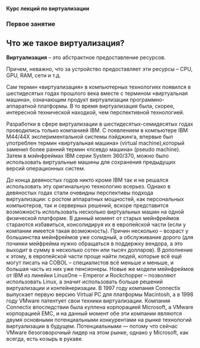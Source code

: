 #### Курс лекций по виртуализации
### Первое занятие
## Что же такое виртуализация?
**Виртуализация** – это абстрактное предоставление ресурсов.

Причем, неважно, что за устройство предоставляет эти ресурсы – CPU, GPU, RAM, сети и т.д.  

Сам термин «виртуализация» в компьютерных технологиях появился в шестидесятых годах прошлого века вместе с термином «виртуальная машина»,
означающим продукт виртуализации программно-аппаратной платформы. В то время виртуализация была, скорее, интересной технической находкой,
чем перспективной технологией.  

Разработки в сфере виртуализации в шестидесятых-семидесятых годах проводились только компанией IBM.
С появлением в компьютере IBM M44/44X экспериментальной системы пэйджинга, впервые был употреблен термин
«виртуальная машина» (virtual machine),который заменил более ранний термин «псевдо машина» (pseudo machine). 
Затем в мэйнфреймах IBM серии System 360/370, можно было использовать виртуальные машины для сохранения
предыдущих версий операционных систем.  

До конца девяностых годов никто кроме IBM так и не решался использовать
эту оригинальную технологию всерьез. Однако в девяностых годах стали очевидны перспективы подхода виртуализации:
с ростом аппаратных мощностей, как персональных компьютеров, так и серверных решений,
вскоре представится возможность использовать несколько виртуальных машин на одной физической платформе.
В данный момент от старых мейнфреймов стараются избавиться, консолидируя их в европейской части
(если у компании имеется такая возможность). Причин несколько – возраст у большинства мейнфреймов уже солидный,
а обслуживание дорого (для починки мейфрейма нужно обращаться в поддержку вендора, а это выходит в сумму
в несколько сотен или тысяч долларов). В дополнение к этому, в европейской части проще найти людей, 
которые всё ещё могут писать на COBOL – специалистов всё меньше и меньше, и большая часть из них уже пенсионеры. 
Новые же модели мейнфреймов от IBM из линейки LinuxOne – Emperor и Rockchopper – позволяют использовать Linux,
а значит использовать больше решений виртуализации и контейнеризации. 
В 1997 году компания Connectix выпускает первую версию Virtual PC для платформы Macintosh,
а в 1998 году VMware патентует свои техники виртуализации. Компания Connectix впоследствии была куплена корпорацией Microsoft,
а VMware корпорацией EMC, и на данный момент обе эти компании являются двумя основными потенциальными конкурентами на
рынке технологий виртуализации в будущем. Потенциальными — потому что сейчас VMware безоговорочный лидер на этом рынке,
однако у Microsoft, как всегда, есть козырь в рукаве.
